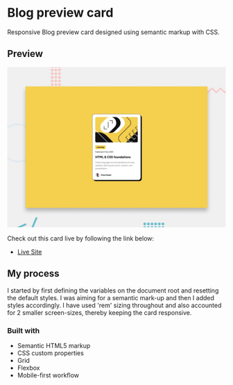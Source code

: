 # Blog preview card

Responsive Blog preview card designed using semantic markup with CSS.

## Preview

![Preview image of Blog preview card](./preview.jpg)

Check out this card live by following the link below:

- [Live Site](https://bauerceptor.github.io/fmentor-02-blog-preview-card/)

## My process

I started by first defining the variables on the document root and resetting the default styles. I was aiming for a semantic mark-up and then I added styles accordingly. I have used 'rem' sizing throughout and also accounted for 2 smaller screen-sizes, thereby keeping the card responsive.

### Built with

- Semantic HTML5 markup
- CSS custom properties
- Grid
- Flexbox
- Mobile-first workflow
